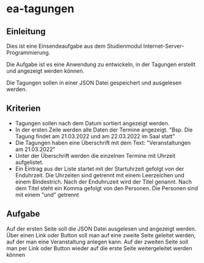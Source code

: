 # ea-tagungen

## Einleitung
Dies ist eine Einsendeaufgabe aus dem Studienmodul Internet-Server-Programmierung.

Die Aufgabe ist es eine Anwendung zu entwickeln, in der Tagungen erstellt und angezeigt werden können.

Die Tagungen sollen in einer JSON Datei gespeichert und ausgelesen werden.

## Kriterien
- Tagungen sollen nach dem Datum sortiert angezeigt werden.
- In der ersten Zeile werden alle Daten der Termine angezeigt.
"Bsp. Die Tagung findet am 21.03.2022 und am 22.03.2022 im Saal statt"
- Die Tagungen haben eine Überschrift mit dem Text: "Veranstaltungen am 21.03.2022"
- Unter der Überschrift werden die einzelnen Termine mit Uhrzeit aufgelistet.
- Ein Eintrag aus der Liste startet mit der Startuhrzeit gefolgt von der Enduhrzeit. Die Uhrzeiten sind getrennt mit einem Leerzeichen und einem Bindestrich. Nach der Enduhruzeit wird der Titel genannt. Nach dem Titel steht ein Komma gefolgt von den Personen. Die Personen sind mit einem "und" getrennt 

## Aufgabe
Auf der ersten Seite soll die JSON Datei ausgelesen und angezeigt werden.
Über einen Link oder Button soll man auf eine zweite Seite geleitet werden, auf der man eine Veranstaltung anlegen kann.
Auf der zweiten Seite soll man per Link oder Button wieder auf die erste Seite weitergeleitet werden können